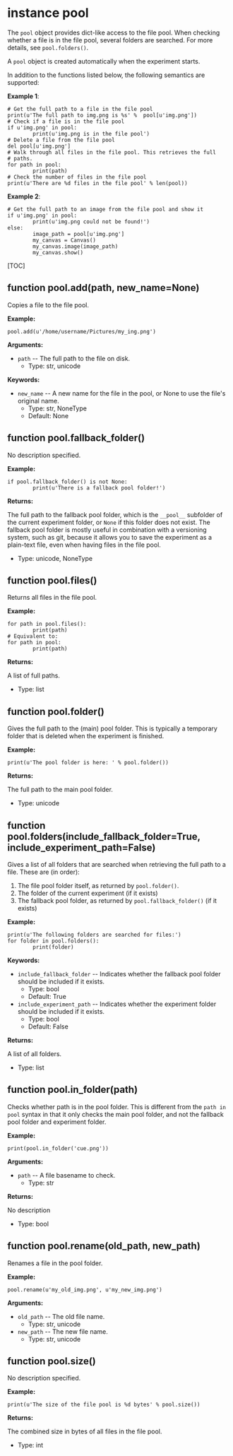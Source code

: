 <div class="ClassDoc YAMLDoc" id="pool" markdown="1">

# instance __pool__

The `pool` object provides dict-like access to the file pool. When
checking whether a file is in the file pool, several folders are
searched. For more details, see `pool.folders()`.

A `pool` object is created automatically when the experiment starts.

In addition to the functions listed below, the following semantics are
supported:

__Example 1__:

~~~ .python
# Get the full path to a file in the file pool
print(u'The full path to img.png is %s' %  pool[u'img.png'])
# Check if a file is in the file pool
if u'img.png' in pool:
        print(u'img.png is in the file pool')
# Delete a file from the file pool
del pool[u'img.png']
# Walk through all files in the file pool. This retrieves the full
# paths.
for path in pool:
        print(path)
# Check the number of files in the file pool
print(u'There are %d files in the file pool' % len(pool))
~~~

__Example 2__:

~~~ .python
# Get the full path to an image from the file pool and show it
if u'img.png' in pool:
        print(u'img.png could not be found!')
else:
        image_path = pool[u'img.png']
        my_canvas = Canvas()
        my_canvas.image(image_path)
        my_canvas.show()
~~~

[TOC]

<div class="FunctionDoc YAMLDoc" id="pool-add" markdown="1">

## function __pool\.add__\(path, new\_name=None\)

Copies a file to the file pool.

__Example:__

~~~ .python
pool.add(u'/home/username/Pictures/my_ing.png')
~~~

__Arguments:__

- `path` -- The full path to the file on disk.
	- Type: str, unicode

__Keywords:__

- `new_name` -- A new name for the file in the pool, or None to use the file's original name.
	- Type: str, NoneType
	- Default: None

</div>

<div class="FunctionDoc YAMLDoc" id="pool-fallback_folder" markdown="1">

## function __pool\.fallback\_folder__\(\)

No description specified.

__Example:__

~~~ .python
if pool.fallback_folder() is not None:
        print(u'There is a fallback pool folder!')
~~~

__Returns:__

The full path to the fallback pool folder, which is the `__pool__` subfolder of the current experiment folder, or `None` if this folder does not exist. The fallback pool folder is mostly useful in combination with a versioning system, such as git, because it allows you to save the experiment as a plain-text file, even when having files in the file pool.

- Type: unicode, NoneType

</div>

<div class="FunctionDoc YAMLDoc" id="pool-files" markdown="1">

## function __pool\.files__\(\)

Returns all files in the file pool.

__Example:__

~~~ .python
for path in pool.files():
        print(path)
# Equivalent to:
for path in pool:
        print(path)
~~~

__Returns:__

A list of full paths.

- Type: list

</div>

<div class="FunctionDoc YAMLDoc" id="pool-folder" markdown="1">

## function __pool\.folder__\(\)

Gives the full path to the (main) pool folder. This is typically a temporary folder that is deleted when the experiment is finished.

__Example:__

~~~ .python
print(u'The pool folder is here: ' % pool.folder())
~~~

__Returns:__

The full path to the main pool folder.

- Type: unicode

</div>

<div class="FunctionDoc YAMLDoc" id="pool-folders" markdown="1">

## function __pool\.folders__\(include\_fallback\_folder=True, include\_experiment\_path=False\)

Gives a list of all folders that are searched when retrieving the
full path to a file. These are (in order):

1. The file pool folder itself, as returned by `pool.folder()`.
2. The folder of the current experiment (if it exists)
3. The fallback pool folder, as returned by
   `pool.fallback_folder()` (if it exists)

__Example:__

~~~ .python
print(u'The following folders are searched for files:')
for folder in pool.folders():
        print(folder)
~~~

__Keywords:__

- `include_fallback_folder` -- Indicates whether the fallback pool folder should be included if it exists.
	- Type: bool
	- Default: True
- `include_experiment_path` -- Indicates whether the experiment folder should be included if it exists.
	- Type: bool
	- Default: False

__Returns:__

A list of all folders.

- Type: list

</div>

<div class="FunctionDoc YAMLDoc" id="pool-in_folder" markdown="1">

## function __pool\.in\_folder__\(path\)

Checks whether path is in the pool folder. This is different from the `path in pool` syntax in that it only checks the main pool folder, and not the fallback pool folder and experiment folder.

__Example:__

~~~ .python
print(pool.in_folder('cue.png'))
~~~

__Arguments:__

- `path` -- A file basename to check.
	- Type: str

__Returns:__

No description

- Type: bool

</div>

<div class="FunctionDoc YAMLDoc" id="pool-rename" markdown="1">

## function __pool\.rename__\(old\_path, new\_path\)

Renames a file in the pool folder.

__Example:__

~~~ .python
pool.rename(u'my_old_img.png', u'my_new_img.png')
~~~

__Arguments:__

- `old_path` -- The old file name.
	- Type: str, unicode
- `new_path` -- The new file name.
	- Type: str, unicode

</div>

<div class="FunctionDoc YAMLDoc" id="pool-size" markdown="1">

## function __pool\.size__\(\)

No description specified.

__Example:__

~~~ .python
print(u'The size of the file pool is %d bytes' % pool.size())
~~~

__Returns:__

The combined size in bytes of all files in the file pool.

- Type: int

</div>

</div>

